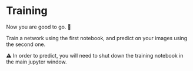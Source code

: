 # Training

Now you are good to go. :rocket:

Train a network using the first notebook, and predict on your images using
the second one.

:warning: In order to predict, you will need to shut down the training notebook
in the main jupyter window.
